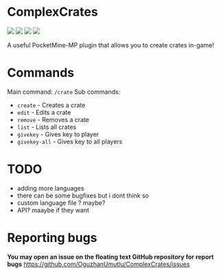 # ComplexCrates
[![](https://poggit.pmmp.io/shield.state/ComplexCrates)](https://poggit.pmmp.io/p/ComplexCrates)
[![](https://poggit.pmmp.io/shield.api/ComplexCrates)](https://poggit.pmmp.io/p/ComplexCrates)
[![](https://poggit.pmmp.io/shield.dl.total/ComplexCrates)](https://poggit.pmmp.io/p/ComplexCrates)
[![](https://poggit.pmmp.io/shield.dl/ComplexCrates)](https://poggit.pmmp.io/p/ComplexCrates)

A useful PocketMine-MP plugin that allows you to create crates in-game!

# Commands
Main command: `/crate`
Sub commands:
- `create` - Creates a crate
- `edit` - Edits a crate
- `remove` - Removes a crate
- `list` - Lists all crates
- `givekey` - Gives key to player
- `givekey-all` - Gives key to all players

# TODO
- adding more languages
- there can be some bugfixes but i dont think so
- custom language file ? maybe?
- API? maaybe if they want

# Reporting bugs
**You may open an issue on the floating text GitHub repository for report bugs**
https://github.com/OguzhanUmutlu/ComplexCrates/issues
